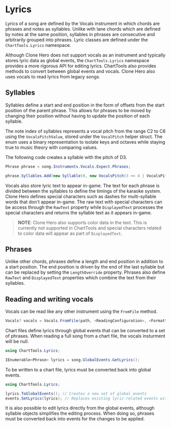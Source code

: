 ﻿# Lyrics
Lyrics of a song are defined by the Vocals instrument in which chords are phrases and notes as syllables. Unlike with lane chords which are defined by notes at the same position, syllables in phrases are consecutive and arbitrarily grouped into phrases. Lyric classes are defined under the `ChartTools.Lyrics` namespace.

Although Clone Hero does not support vocals as an instrument and typically stores lyric data as global events, the `ChartTools.Lyrics` namespace provides a more rigorous API for editing lyrics. ChartTools also provides methods to convert between global events and vocals. Clone Hero also uses vocals to read lyrics from legacy songs.

## Syllables
Syllables define a start and end position in the form of offsets from the start position of the parent phrase. This allows for phrases to be moved by changing their position without having to update the position of each syllable.

The note index of syllables represents a vocal pitch from the range C2 to C6 using the `VocalsPitchValue`, stored under the `VocalPitch` helper struct. The enum uses a binary representation to isolate keys and octaves while staying true to music theory with comparing values.

The following code creates a syllable with the pitch of D3.

```csharp
Phrase phrase = song.Instruments.Vocals.Expect.Phrases;

phrase.Syllables.Add(new Syllable(0, new VocalsPitch(3 << 4 | VocalsPitch.D));
```

Vocals also store lyric text to appear in-game. The text for each phrase is divided between the syllables to define the timings of the karaoke system. Clone Hero defines special characters such as dashes for multi-syllable words that don't appear in-game. The raw text with special characters can be access through the `RawText` property while `DisplayedText` processes the special characters and returns the syllable text as it appears in-game.

> **NOTE**: Clone Hero also supports color data in the text. This is currently not supported in ChartTools and special characters related to color data will appear as part of `DisplayedText`.

## Phrases
Unlike other chords, phrases define a length and end position in addition to a start position. The end position is driven by the end of the last syllable but can be replaced by setting the `LengthOverride` property. Phrases also define `RawText` and `DisplayedText` properties which combine the text from their syllables.

## Reading and writing vocals
Vocals can be read like any other instrument using the `FromFile` method.

```csharp
Vocals? vocals = Vocals.FromFile(path, <ReadingConfiguration>, <FormattingRules>);
```

Chart files define lyrics through global events that can be converted to a set of phrases. When reading a full song from a chart file, the vocals insturment will be null.

```csharp
using ChartTools.Lyrics;

IEnumerable<Phrase> lyrics = song.GlobalEvents.GetLyrics();
```

To be written to a chart file, lyrics must be converted back into global events.

```csharp
using ChartTools.Lyrics;

lyrics.ToGlobalEvents(); // Creates a new set of global events
events.SetLyrics(lyrics); // Replaces existing lyric-related events with new events making up the phrases
```

It is also possible to edit lyrics directly from the global events, although syllable objects simplifies the editing process. When doing so, phrases must be converted back into events for the changes to be applied.